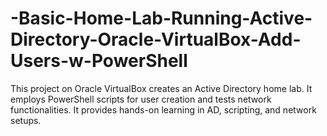 # -Basic-Home-Lab-Running-Active-Directory-Oracle-VirtualBox-Add-Users-w-PowerShell
This project on Oracle VirtualBox creates an Active Directory home lab. It employs PowerShell scripts for user creation and tests network functionalities. It provides hands-on learning in AD, scripting, and network setups.
